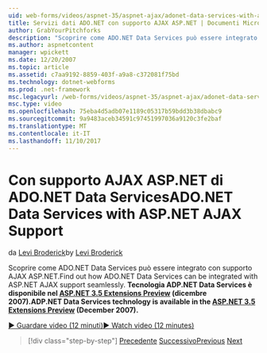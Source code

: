 ```yaml
---
uid: web-forms/videos/aspnet-35/aspnet-ajax/adonet-data-services-with-aspnet-ajax-support
title: Servizi dati ADO.NET con supporto AJAX ASP.NET | Documenti Microsoft
author: GrabYourPitchforks
description: "Scoprire come ADO.NET Data Services può essere integrato con supporto AJAX ASP.NET. Tecnologia di servizi dati ADP.NET è disponibile in E. 3.5 di ASP.NET..."
ms.author: aspnetcontent
manager: wpickett
ms.date: 12/20/2007
ms.topic: article
ms.assetid: c7aa9192-8859-403f-a9a8-c372081f75bd
ms.technology: dotnet-webforms
ms.prod: .net-framework
msc.legacyurl: /web-forms/videos/aspnet-35/aspnet-ajax/adonet-data-services-with-aspnet-ajax-support
msc.type: video
ms.openlocfilehash: 75eba4d5adb07e1189c05317b59bdd3b38dbabc9
ms.sourcegitcommit: 9a9483aceb34591c97451997036a9120c3fe2baf
ms.translationtype: MT
ms.contentlocale: it-IT
ms.lasthandoff: 11/10/2017
---
```

<a name="adonet-data-services-with-aspnet-ajax-support"></a><span data-ttu-id="981fd-104">Con supporto AJAX ASP.NET di ADO.NET Data Services</span><span class="sxs-lookup"><span data-stu-id="981fd-104">ADO.NET Data Services with ASP.NET AJAX Support</span></span>
====================
<span data-ttu-id="981fd-105">da [Levi Broderick](https://github.com/GrabYourPitchforks)</span><span class="sxs-lookup"><span data-stu-id="981fd-105">by [Levi Broderick](https://github.com/GrabYourPitchforks)</span></span>

<span data-ttu-id="981fd-106">Scoprire come ADO.NET Data Services può essere integrato con supporto AJAX ASP.NET.</span><span class="sxs-lookup"><span data-stu-id="981fd-106">Find out how ADO.NET Data Services can be integrated with ASP.NET AJAX support seamlessly.</span></span> <span data-ttu-id="981fd-107">**Tecnologia ADP.NET Data Services è disponibile nel [ASP.NET 3.5 Extensions Preview](https://www.asp.net/downloads/35-sp1#find) (dicembre 2007).**</span><span class="sxs-lookup"><span data-stu-id="981fd-107">**ADP.NET Data Services technology is available in the [ASP.NET 3.5 Extensions Preview](https://www.asp.net/downloads/35-sp1#find) (December 2007).**</span></span>

[<span data-ttu-id="981fd-108">&#9654; Guardare video (12 minuti)</span><span class="sxs-lookup"><span data-stu-id="981fd-108">&#9654; Watch video (12 minutes)</span></span>](https://channel9.msdn.com/Blogs/ASP-NET-Site-Videos/adonet-data-services-with-aspnet-ajax-support)

>[!div class="step-by-step"]
<span data-ttu-id="981fd-109">[Precedente](aspnet-ajax-a-demonstration-of-aspnet-ajax.md)
[Successivo](introduction-to-aspnet-ajax-history.md)</span><span class="sxs-lookup"><span data-stu-id="981fd-109">[Previous](aspnet-ajax-a-demonstration-of-aspnet-ajax.md)
[Next](introduction-to-aspnet-ajax-history.md)</span></span>
